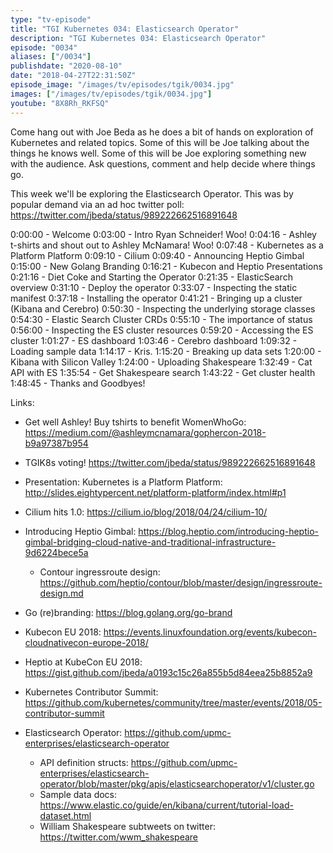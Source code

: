 ```yaml
---
type: "tv-episode"
title: "TGI Kubernetes 034: Elasticsearch Operator"
description: "TGI Kubernetes 034: Elasticsearch Operator"
episode: "0034"
aliases: ["/0034"]
publishdate: "2020-08-10"
date: "2018-04-27T22:31:50Z"
episode_image: "/images/tv/episodes/tgik/0034.jpg"
images: ["/images/tv/episodes/tgik/0034.jpg"]
youtube: "8X8Rh_RKFSQ"
---
```


Come hang out with Joe Beda as he does a bit of hands on exploration of Kubernetes and related topics. Some of this will be Joe talking about the things he knows well. Some of this will be Joe exploring something new with the audience. Ask questions, comment and help decide where things go.

This week we&#39;ll be exploring the Elasticsearch Operator. This was by popular demand via an ad hoc twitter poll: https://twitter.com/jbeda/status/989222662516891648


0:00:00 - Welcome
0:03:00 - Intro Ryan Schneider! Woo!
0:04:16 - Ashley t-shirts and shout out to Ashley McNamara! Woo!
0:07:48 - Kubernetes as a Platform Platform 
0:09:10 - Cilium
0:09:40 - Announcing Heptio Gimbal
0:15:00 - New Golang Branding
0:16:21 - Kubecon and Heptio Presentations 
0:21:16 - Diet Coke and Starting the Operator
0:21:35 - ElasticSearch overview
0:31:10 - Deploy the operator
0:33:07 - Inspecting the static manifest
0:37:18 - Installing the operator
0:41:21 - Bringing up a cluster (Kibana and Cerebro)
0:50:30 - Inspecting the underlying storage classes
0:54:30 - Elastic Search Cluster CRDs
0:55:10 - The importance of status
0:56:00 - Inspecting the ES cluster resources
0:59:20 - Accessing the ES cluster
1:01:27 - ES dashboard
1:03:46 - Cerebro dashboard
1:09:32 - Loading sample data
1:14:17 - Kris.
1:15:20 - Breaking up data sets
1:20:00 - Kibana with Silicon Valley
1:24:00 - Uploading Shakespeare 
1:32:49 - Cat API with ES
1:35:54 - Get Shakespeare search
1:43:22 - Get cluster health
1:48:45 - Thanks and Goodbyes! 

Links:
* Get well Ashley! Buy tshirts to benefit WomenWhoGo: https://medium.com/@ashleymcnamara/gophercon-2018-b9a97387b954
* TGIK8s voting! https://twitter.com/jbeda/status/989222662516891648
* Presentation: Kubernetes is a Platform Platform: http://slides.eightypercent.net/platform-platform/index.html#p1
* Cilium hits 1.0: https://cilium.io/blog/2018/04/24/cilium-10/
* Introducing Heptio Gimbal: https://blog.heptio.com/introducing-heptio-gimbal-bridging-cloud-native-and-traditional-infrastructure-9d6224bece5a
  * Contour ingressroute design: https://github.com/heptio/contour/blob/master/design/ingressroute-design.md
* Go (re)branding: https://blog.golang.org/go-brand
* Kubecon EU 2018: https://events.linuxfoundation.org/events/kubecon-cloudnativecon-europe-2018/
* Heptio at KubeCon EU 2018: https://gist.github.com/jbeda/a0193c15c26a855b5d84eea25b8852a9
* Kubernetes Contributor Summit: https://github.com/kubernetes/community/tree/master/events/2018/05-contributor-summit

* Elasticsearch Operator: https://github.com/upmc-enterprises/elasticsearch-operator
  * API definition structs: https://github.com/upmc-enterprises/elasticsearch-operator/blob/master/pkg/apis/elasticsearchoperator/v1/cluster.go
  * Sample data docs: https://www.elastic.co/guide/en/kibana/current/tutorial-load-dataset.html
  * William Shakespeare subtweets on twitter: https://twitter.com/wwm_shakespeare

